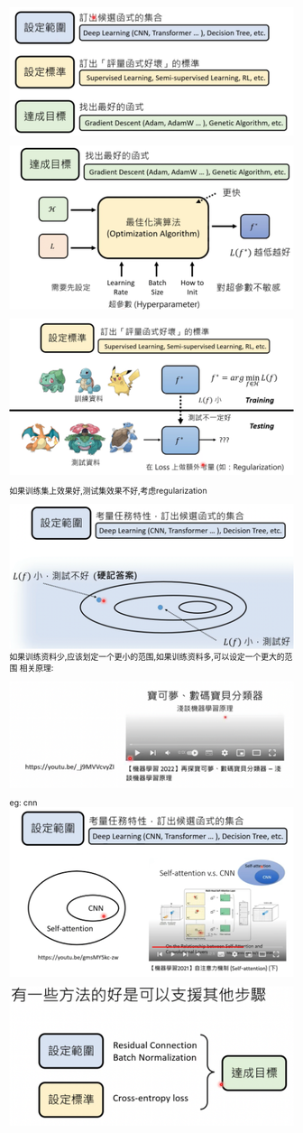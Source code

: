 ![img.png](img.png)

![img_2.png](img_2.png)

![img_1.png](img_1.png)

如果训练集上效果好,测试集效果不好,考虑regularization

![img_3.png](img_3.png)
如果训练资料少,应该划定一个更小的范围,如果训练资料多,可以设定一个更大的范围 相关原理:

![img_4.png](img_4.png)

eg: cnn
![img_5.png](img_5.png)

![img_6.png](img_6.png)